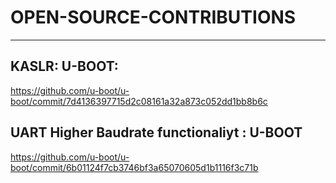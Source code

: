 # OPEN-SOURCE-CONTRIBUTIONS
----------------------------------

KASLR: U-BOOT:
--------------------
https://github.com/u-boot/u-boot/commit/7d4136397715d2c08161a32a873c052dd1bb8b6c

UART Higher Baudrate functionaliyt : U-BOOT
-----------------------------------------------
https://github.com/u-boot/u-boot/commit/6b01124f7cb3746bf3a65070605d1b1116f3c71b
